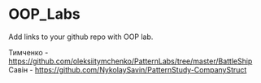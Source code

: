 # OOP_Labs
Add links to your github repo with OOP lab.

Тимченко - https://github.com/oleksiitymchenko/PatternLabs/tree/master/BattleShip
Савін - https://github.com/NykolaySavin/PatternStudy-CompanyStruct
